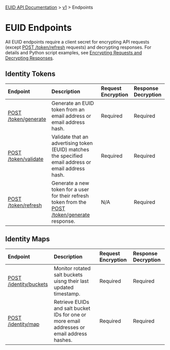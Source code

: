 [EUID API Documentation](../../README.md) > [v1](../README.md) > Endpoints

# EUID Endpoints

All EUID endpoints require a client secret for encrypting API requests (except [POST /token/refresh](./post-token-refresh.md) requests) and decrypting responses. For details and Python script examples, see [Encrypting Requests and Decrypting Responses](../encryption-decryption.md).

## Identity Tokens

| Endpoint | Description | Request Encryption |  Response Decryption |
| :--- | :--- | :--- | :--- |
| [POST /token/generate](./post-token-generate.md) | Generate an EUID token from an email address or email address hash. | Required | Required |
| [POST /token/validate](./post-token-validate.md) | Validate that an advertising token (EUID) matches the specified email address or email address hash. | Required | Required |
| [POST /token/refresh](./post-token-refresh.md) | Generate a new token for a user for their refresh token from the [POST /token/generate](./post-token-generate.md) response. | N/A | Required |

## Identity Maps

| Endpoint | Description | Request Encryption |  Response Decryption |
| :--- | :--- | :--- | :--- |
| [POST /identity/buckets](./post-identity-buckets.md) | Monitor rotated salt buckets uisng their last updated timestamp. | Required | Required |
| [POST /identity/map](./post-identity-map.md) | Retrieve EUIDs and salt bucket IDs for one or more email addresses or email address hashes.  | Required | Required |
